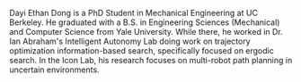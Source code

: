 Dayi Ethan Dong is a PhD Student in Mechanical Engineering at UC Berkeley. He graduated with a B.S. in Engineering Sciences (Mechanical) and Computer Science from Yale University. While there, he worked in Dr. Ian Abraham's Intelligent Autonomy Lab doing work on trajectory optimization information-based search, specifically focused on ergodic search. In the Icon Lab, his research focuses on multi-robot path planning in uncertain environments.